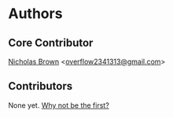 # Authors

## Core Contributor

[Nicholas Brown](https://github.com/ntbrown) &lt;overflow2341313@gmail.com&gt;

## Contributors

None yet. [Why not be the first?](CONTRIBUTING.md)
